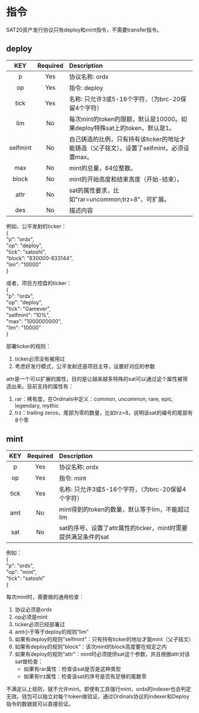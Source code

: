 指令
====


SAT20资产发行协议只有deploy和mint指令，不需要transfer指令。


deploy
----

| KEY | Required | Description |
| :---: | :---: | :------- |
| p	| Yes | 协议名称: ordx |
| op | Yes | 指令: deploy |
| tick | Yes | 名称: 只允许3或5-16个字符，（为brc-20保留4个字符） |
| lim | No | 每次mint的token的限额，默认是10000。如果deploy特殊sat上的token，默认是1。 |
| selfmint | No | 自己铸造的比例，只有持有该ticker的地址才能铸造（父子铭文）。设置了selfmint，必须设置max。 |
| max | No | mint的总量，64位整数。 |
| block | No | mint的开始高度和结束高度（开始-结束）。|
| attr | No | sat的属性要求，比如"rar=uncommon;trz=8"，可扩展。 |
| des | No | 描述内容 |


例如，公平发射的ticker：  
{   
  "p": "ordx",  
  "op": "deploy",  
  "tick": "satoshi",  
  “block”: "830000-833144",  
  "lim": "10000"  
}  

或者，项目方控盘的ticker：  
{   
  "p": "ordx",  
  "op": "deploy",  
  "tick": "Gamever",  
  "selfmint": "10%",  
  "max": "1000000000",  
  "lim": "10000"  
}  

部署ticker的规则：
1. ticker必须没有被用过
2. 考虑好发行模式，公平发射还是项目主导，设置好对应的参数


attr是一个可以扩展的属性，目的是让越来越多特殊的sat可以通过这个属性被筛选出来。目前支持的属性有：
1. rar：稀有度，在Ordinals中定义：common, uncommon, rare, epic, legendary, mythic 
2. trz：trailing zeros，尾部为零的数量，比如trz=8，说明该sat的编号的尾部有8个零  



mint
----

| KEY | Required | Description |
| :---: | :---: | :------- |
| p	| Yes | 协议名称: ordx |
| op | Yes | 指令: mint |
| tick | Yes | 名称: 只允许3或5-16个字符，（为brc-20保留4个字符） |
| amt | No | mint得到的token的数量，默认等于lim，不能超过lim |
| sat | No | sat的序号，设置了attr属性的ticker，mint时需要提供满足条件的sat |


例如：  
{  
  "p": "ordx",  
  "op": "mint",  
  "tick": "satoshi"  
}   

每次mint时，需要做的通用检查：
1. 协议必须是ordx
2. op必须是mint
3. ticker必须已经部署过
4. amt小于等于deploy的规则“lim”
5. 如果有deploy的规则“selfmint”：只有持有ticker的地址才能mint（父子铭文）
6. 如果有deploy的规则”block“：该次mint的block高度要在规定之内
7. 如果有deploy的规则“attr”：mint时必须提供sat这个参数，并且根据attr对该sat做检查：
    * 如果有rar属性：检查该sat是否是这种类型
    * 如果有trz属性：检查该sat的序号是否有足够的尾数零

不满足以上规则，就不允许mint。即使有工具强行mint，ordx的indexer也会判定无效。钱包可以独立对每个token做验证，通过Ordinals协议的indexer和Deploy指令的数据就可以直接验证。


